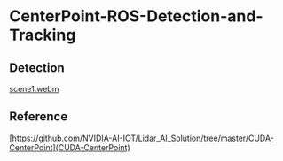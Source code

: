 # CenterPoint-ROS-Detection-and-Tracking

## Detection

[scene1.webm](https://github.com/JYS997760473/CenterPoint-ROS-Detection-and-Tracking/assets/90627672/a61f7bf5-e90f-4dca-9015-0d226054be24)


## Reference

[https://github.com/NVIDIA-AI-IOT/Lidar_AI_Solution/tree/master/CUDA-CenterPoint](CUDA-CenterPoint)
